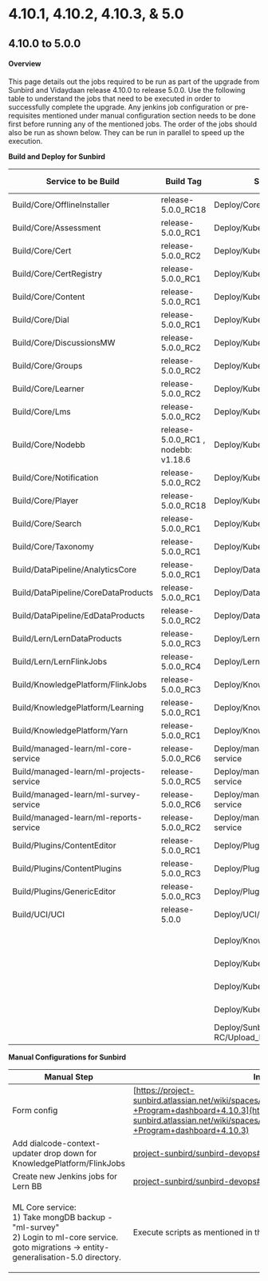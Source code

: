 # 4.10.1, 4.10.2, 4.10.3, & 5.0

## 4.10.0 to 5.0.0

#### Overview <a href="#user-content-overview" id="user-content-overview"></a>

This page details out the jobs required to be run as part of the upgrade from Sunbird and Vidaydaan release 4.10.0 to release 5.0.0. Use the following table to understand the jobs that need to be executed in order to successfully complete the upgrade. Any jenkins job configuration or pre-requisites mentioned under manual configuration section needs to be done first before running any of the mentioned jobs. The order of the jobs should also be run as shown below. They can be run in parallel to speed up the execution.

**Build and Deploy for Sunbird**

| Service to be Build                     | Build Tag                            | Service to Deploy                        | Deploy Tag         | Comments         |
| --------------------------------------- | ------------------------------------ | ---------------------------------------- | ------------------ | ---------------- |
| Build/Core/OfflineInstaller             | release-5.0.0\_RC18                  | Deploy/Core/OfflineInstaller             | release-5.0.0\_RC2 |                  |
| Build/Core/Assessment                   | release-5.0.0\_RC1                   | Deploy/Kubernetes/Assessment             | release-5.0.0\_RC2 |                  |
| Build/Core/Cert                         | release-5.0.0\_RC2                   | Deploy/Kubernetes/Cert                   | release-5.0.0\_RC2 |                  |
| Build/Core/CertRegistry                 | release-5.0.0\_RC1                   | Deploy/Kubernetes/CertRegistry           | release-5.0.0\_RC2 |                  |
| Build/Core/Content                      | release-5.0.0\_RC1                   | Deploy/Kubernetes/Content                | release-5.0.0\_RC2 |                  |
| Build/Core/Dial                         | release-5.0.0\_RC1                   | Deploy/Kubernetes/Dial                   | release-5.0.0\_RC2 |                  |
| Build/Core/DiscussionsMW                | release-5.0.0\_RC2                   | Deploy/Kubernetes/DiscussionsMW          | release-5.0.0\_RC2 |                  |
| Build/Core/Groups                       | release-5.0.0\_RC2                   | Deploy/Kubernetes/Groups                 | release-5.0.0\_RC2 |                  |
| Build/Core/Learner                      | release-5.0.0\_RC2                   | Deploy/Kubernetes/Learner                | release-5.0.0\_RC2 |                  |
| Build/Core/Lms                          | release-5.0.0\_RC2                   | Deploy/Kubernetes/Lms                    | release-5.0.0\_RC2 |                  |
| Build/Core/Nodebb                       | release-5.0.0\_RC1 , nodebb: v1.18.6 | Deploy/Kubernetes/Nodebb                 | release-5.0.0\_RC2 |                  |
| Build/Core/Notification                 | release-5.0.0\_RC2                   | Deploy/Kubernetes/Notification           | release-5.0.0\_RC2 |                  |
| Build/Core/Player                       | release-5.0.0\_RC18                  | Deploy/Kubernetes/Player                 | release-5.0.0\_RC2 |                  |
| Build/Core/Search                       | release-5.0.0\_RC1                   | Deploy/Kubernetes/Search                 | release-5.0.0\_RC2 |                  |
| Build/Core/Taxonomy                     | release-5.0.0\_RC1                   | Deploy/Kubernetes/Taxonomy               | release-5.0.0\_RC2 |                  |
| Build/DataPipeline/AnalyticsCore        | release-5.0.0\_RC1                   | Deploy/DataPipeline/AnalyticsCore        | release-5.0.0\_RC1 |                  |
| Build/DataPipeline/CoreDataProducts     | release-5.0.0\_RC1                   | Deploy/DataPipeline/CoreDataProducts     | release-5.0.0\_RC1 |                  |
| Build/DataPipeline/EdDataProducts       | release-5.0.0\_RC2                   | Deploy/DataPipeline/EdDataProducts       | release-5.0.0\_RC1 |                  |
| Build/Lern/LernDataProducts             | release-5.0.0\_RC3                   | Deploy/Lern/LernDataProducts             | release-5.0.0\_RC3 | New Lern BB jobs |
| Build/Lern/LernFlinkJobs                | release-5.0.0\_RC4                   | Deploy/Lern/LernFlinkJobs                | release-5.0.0\_RC4 | New Lern BB jobs |
| Build/KnowledgePlatform/FlinkJobs       | release-5.0.0\_RC3                   | Deploy/KnowledgePlatform/FlinkJobs       | release-5.0.0\_RC2 |                  |
| Build/KnowledgePlatform/Learning        | release-5.0.0\_RC1                   | Deploy/KnowledgePlatform/Learning        | release-5.0.0\_RC2 |                  |
| Build/KnowledgePlatform/Yarn            | release-5.0.0\_RC1                   | Deploy/KnowledgePlatform/Yarn            | release-5.0.0\_RC2 |                  |
| Build/managed-learn/ml-core-service     | release-5.0.0\_RC6                   | Deploy/managed-learn/ml-core-service     | release-5.0.0\_RC2 |                  |
| Build/managed-learn/ml-projects-service | release-5.0.0\_RC5                   | Deploy/managed-learn/ml-projects-service | release-5.0.0\_RC2 |                  |
| Build/managed-learn/ml-survey-service   | release-5.0.0\_RC6                   | Deploy/managed-learn/ml-survey-service   | release-5.0.0\_RC2 |                  |
| Build/managed-learn/ml-reports-service  | release-5.0.0\_RC2                   | Deploy/managed-learn/ml-reports-service  | release-5.0.0\_RC2 |                  |
| Build/Plugins/ContentEditor             | release-5.0.0\_RC1                   | Deploy/Plugins/ContentEditor             | release-5.0.0\_RC2 |                  |
| Build/Plugins/ContentPlugins            | release-5.0.0\_RC3                   | Deploy/Plugins/ContentPlugins            | release-5.0.0\_RC2 |                  |
| Build/Plugins/GenericEditor             | release-5.0.0\_RC3                   | Deploy/Plugins/GenericEditor             | release-5.0.0\_RC2 |                  |
| Build/UCI/UCI                           | release-5.0.0                        | Deploy/UCI/UCI                           | release-5.0.0\_RC2 |                  |
|                                         |                                      |                                          |                    |                  |
|                                         |                                      | Deploy/KnowledgePlatform/KafkaSetup      | release-5.0.0\_RC2 |                  |
|                                         |                                      | Deploy/Kubernetes/Keycloak               | release-5.0.0\_RC2 |                  |
|                                         |                                      | Deploy/Kubernetes/DialUploadSchema       | release-5.0.0\_RC2 |                  |
|                                         |                                      | Deploy/Kubernetes/PublicDIALSchema       | release-5.0.0\_RC2 |                  |
|                                         |                                      | Deploy/Sunbird-RC/Upload\_RC\_Schema     | release-5.0.0\_RC2 |                  |

**Manual Configurations for Sunbird**

| Manual Step                                                                                                                                            | Instruction                                                                                                                                                                                                                  |
| ------------------------------------------------------------------------------------------------------------------------------------------------------ | ---------------------------------------------------------------------------------------------------------------------------------------------------------------------------------------------------------------------------- |
| Form config                                                                                                                                            | [https://project-sunbird.atlassian.net/wiki/spaces/MC/pages/3222962177/Form+config+-+Program+dashboard+4.10.3](https://project-sunbird.atlassian.net/wiki/spaces/MC/pages/3222962177/Form+config+-+Program+dashboard+4.10.3) |
| Add dialcode-context-updater drop down for KnowledgePlatform/FlinkJobs                                                                                 | [project-sunbird/sunbird-devops#3470](https://github.com/project-sunbird/sunbird-devops/pull/3470)                                                                                                                           |
| Create new Jenkins jobs for Lern BB                                                                                                                    | [project-sunbird/sunbird-devops#3529](https://github.com/project-sunbird/sunbird-devops/pull/3529)                                                                                                                           |
| <p>ML Core service:<br>1) Take mongDB backup - "ml-survey"<br>2) Login to ml-core service. goto migrations -> entity-generalisation-5.0 directory.</p> | Execute scripts as mentioned in the README file inside this directory.                                                                                                                                                       |
